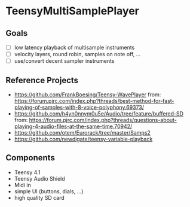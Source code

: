 # TeensyMultiSamplePlayer

## Goals
- [ ] low latency playback of multisample instruments
- [ ] velocity layers, round robin, samples on note off, ...
- [ ] use/convert decent sampler instruments

## Reference Projects
- https://github.com/FrankBoesing/Teensy-WavePlayer from: https://forum.pjrc.com/index.php?threads/best-method-for-fast-playing-of-samples-with-8-voice-polyphony.69373/
- https://github.com/h4yn0nnym0u5e/Audio/tree/feature/buffered-SD from: https://forum.pjrc.com/index.php?threads/questions-about-playing-4-audio-files-at-the-same-time.70942/
- https://github.com/otem/Eurorack/tree/master/Samps2
- https://github.com/newdigate/teensy-variable-playback

## Components
- Teensy 4.1
- Teensy Audio Shield
- Midi in
- simple UI (buttons, dials, ...)
- high quality SD card

